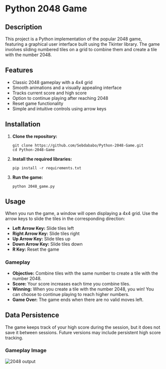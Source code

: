# Python 2048 Game

## Description

This project is a Python implementation of the popular 2048 game, featuring a graphical user interface built using the Tkinter library. The game involves sliding numbered tiles on a grid to combine them and create a tile with the number 2048. 

## Features

- Classic 2048 gameplay with a 4x4 grid
- Smooth animations and a visually appealing interface
- Tracks current score and high score
- Option to continue playing after reaching 2048
- Reset game functionality
- Simple and intuitive controls using arrow keys

## Installation

1. **Clone the repository:**
    ```
    git clone https://github.com/Sebdababo/Python-2048-Game.git
    cd Python-2048-Game
    ```

2. **Install the required libraries:**
    ```
    pip install -r requirements.txt
    ```

3. **Run the game:**
    ```
    python 2048_game.py
    ```

## Usage

When you run the game, a window will open displaying a 4x4 grid. Use the arrow keys to slide the tiles in the corresponding direction:

- **Left Arrow Key:** Slide tiles left
- **Right Arrow Key:** Slide tiles right
- **Up Arrow Key:** Slide tiles up
- **Down Arrow Key:** Slide tiles down
- **R Key:** Reset the game

### Gameplay

- **Objective:** Combine tiles with the same number to create a tile with the number 2048.
- **Score:** Your score increases each time you combine tiles.
- **Winning:** When you create a tile with the number 2048, you win! You can choose to continue playing to reach higher numbers.
- **Game Over:** The game ends when there are no valid moves left.

## Data Persistence

The game keeps track of your high score during the session, but it does not save it between sessions. Future versions may include persistent high score tracking.

### Gameplay Image
![2048 output](https://github.com/user-attachments/assets/4385bab6-2a3c-4dcb-be9d-464c9ff34870)
